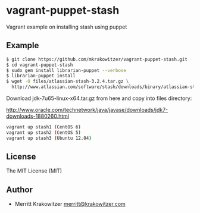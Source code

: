 vagrant-puppet-stash
===================

Vagrant example on installing stash using puppet

Example
-------
```sh
$ git clone https://github.com/mkrakowitzer/vagrant-puppet-stash.git
$ cd vagrant-puppet-stash
$ sudo gem install librarian-puppet --verbose
$ librarian-puppet install
$ wget -O files/atlassian-stash-3.2.4.tar.gz \
  http://www.atlassian.com/software/stash/downloads/binary/atlassian-stash-3.2.4.tar.gz
```
Download jdk-7u65-linux-x64.tar.gz from here and copy into files directory:

http://www.oracle.com/technetwork/java/javase/downloads/jdk7-downloads-1880260.html
 
```sh
vagrant up stash1 (CentOS 6)
vagrant up stash2 (CentOS 5)
vagrant up stash3 (Ubuntu 12.04)
```

License
-------
The MIT License (MIT)

Author
------------
* Merritt Krakowitzer merritt@krakowitzer.com
